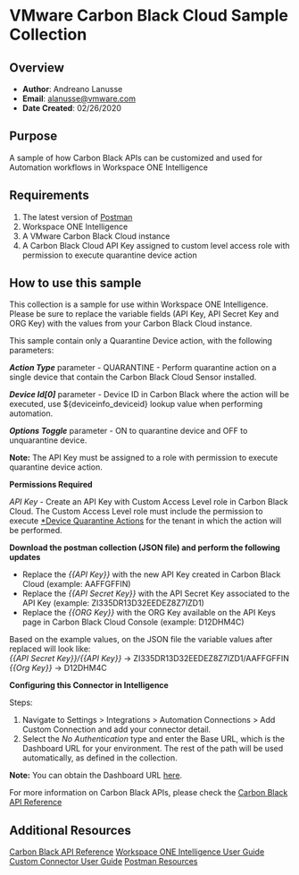 
# VMware Carbon Black Cloud Sample Collection

## Overview
- **Author**: Andreano Lanusse
- **Email**: alanusse@vmware.com
- **Date Created**: 02/26/2020


## Purpose

A sample of how Carbon Black APIs can be customized and used for Automation workflows in Workspace ONE Intelligence

## Requirements

1. The latest version of [Postman](https://www.getpostman.com) 
2. Workspace ONE Intelligence
3. A VMware Carbon Black Cloud instance
4. A Carbon Black Cloud API Key assigned to custom level access role with permission to execute quarantine device action


## How to use this sample

This collection is a sample for use within Workspace ONE Intelligence.  Please be sure to replace the variable fields (API Key, API Secret Key and ORG Key) with the values from your Carbon Black Cloud instance.

This sample contain only a Quarantine Device action, with the following parameters:

   ***Action Type*** parameter - QUARANTINE - Perform quarantine action on a single device that contain the Carbon Black Cloud Sensor installed.

   ***Device Id[0]*** parameter - Device ID in Carbon Black where the action will be executed, use ${deviceinfo_deviceid} lookup value when performing automation.

   ***Options Toggle*** parameter - ON to quarantine device and OFF to unquarantine device.


**Note:**  The API Key must be assigned to a role with permission to execute quarantine device action.


**Permissions Required** 

*API Key* - Create an API Key with Custom Access Level role in Carbon Black Cloud. The Custom Access Level role must include the permission to execute [*Device Quarantine Actions](https://developer.carbonblack.com/reference/carbon-black-cloud/platform/latest/devices-api/#device-actions) for the tenant in which the action will be performed.

**Download the postman collection (JSON file) and perform the following updates**  

- Replace the *{{API Key}}* with the new API Key created in Carbon Black Cloud  (example: AAFFGFFIN)
- Replace the *{{API Secret Key}}* with the API Secret Key associated to the API Key  (example: ZI335DR13D32EEDEZ8Z7IZD1)
- Replace the *{{ORG Key}}* with the ORG Key available on the API Keys page in Carbon Black Cloud Console  (example: D12DHM4C)  

Based on the example values, on the JSON file the variable values after replaced will look like:  
*{{API Secret Key}}/{{API Key}}* -> ZI335DR13D32EEDEZ8Z7IZD1/AAFFGFFIN  
*{{Org Key}}* -> D12DHM4C  

**Configuring this Connector in Intelligence**

Steps:

1. Navigate to Settings > Integrations > Automation Connections > Add Custom Connection and add your connector detail.
2. Select the *No Authentication* type and enter the Base URL, which is the Dashboard URL for your environment. The rest of the path will be used automatically, as defined in the collection.

**Note:**  You can obtain the Dashboard URL [here](https://community.carbonblack.com/t5/Knowledge-Base/PSC-What-URLs-are-used-to-access-the-APIs/ta-p/67346). 


For more information on Carbon Black APIs, please check the [Carbon Black API Reference](https://developer.carbonblack.com/reference/carbon-black-cloud/)

## Additional Resources
[Carbon Black API Reference](https://developer.carbonblack.com/reference/carbon-black-cloud/)
[Workspace ONE Intelligence User Guide](https://docs.vmware.com/en/VMware-Workspace-ONE/services/Intelligence/GUID-AWT-WS1INT-OVERVIEW.html)
[Custom Connector User Guide](https://docs.vmware.com/en/VMware-Workspace-ONE/services/Intelligence/GUID-54333CCC-0E6D-4871-8DEA-3AFAB8378EEC.html)
[Postman Resources](https://www.getpostman.com)
